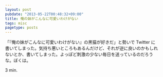 ```yaml
---
layout: post
pubdate: "2013-05-22T00:48:32+09:00"
title: 俺の妹がこんなに可愛いわけがない
tags: misc
pagetype: posts
---
```

「『俺の妹がこんなに可愛いわけがない』の黒猫が好きだ」と勢いで Twitter に書いてしまった。気持ち悪いところもあるんだけど、それが逆に良いのかもしれないとか、書いてしまった。よっぽど刺激の少ない毎日を送っているのだろうな。ぼくは。

3 min.
